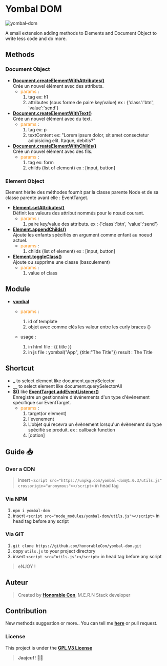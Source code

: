 # Yombal DOM

![yombal-dom](https://img.shields.io/badge/Js-Yombal%20Dom-red")

A small extension adding methods to Elements and Document Object to write less code and do more.

## Methods

### Document Object
  - **[Document.createElementWithAttributes()]()**<br>
      Crée un nouvel élément avec des attributs.
      - <span style='color:#FD971F;'>params</span> : <br>
          1. tag ex: h1
          2. attributes (sous forme de paire key/value) ex : {'class':'btn', 'value':'send'}
  - **[Document.createElementWithText()]()**<br>
      Crée un nouvel élément avec du text.
      - <span style='color:#FD971F;'>params</span> : <br>
          1. tag ex: p
          2. textContent ex: "Lorem ipsum dolor, sit amet consectetur adipisicing elit. Itaque, debitis?"
  - **[Document.createElementWithChilds()]()**<br>
      Crée un nouvel élément avec des fils.
      - <span style='color:#FD971F;'>params</span> : <br>
          1. tag ex: form
          2. childs (list of element) ex : [input, button]

  ### Element Object
  Element hérite des méthodes fournit par la classe parente Node et de sa classe parente avant elle : EventTarget.
  - **[Element.setAttributes()]()**<br>
      Définit les valeurs des attribut nommés pour le nœud courant.
      - <span style='color:#FD971F;'>params</span> : <br>
          1. paire key/value des attributs. ex : {'class':'btn', 'value':'send'}
  - **[Element.appendChilds()]()**<br>
      Ajoute les enfants spécifiés en argument comme enfant au noeud actuel.
      - <span style='color:#FD971F;'>params</span> : <br>
          1. childs (list of element) ex : [input, button]
  - **[Element.toggleClass()]()**<br>
      Ajoute ou supprime une classe (basculement)
      - <span style='color:#FD971F;'>params</span> : <br>
          1. value of class

## Module
  - **[yombal]()**<br>
      - <span style='color:#FD971F;'>params</span> : <br>
          1. id of template
          2. objet avec comme clés les valeur entre les curly braces {}

      - usage :
        1. in html file : <tag id="App">{{ title }}</tag>
        2. in js file : yombal("App", {title:"The Title"})
        result : <tag id="App">The Title</tag>

## Shortcut
- **[_]()** to select element like document.querySelector
- **[__]()** to select element like document.querySelectorAll
- **[$()]()** like **[EventTarget.addEventListener()]()**<br>
    Enregistre un gestionnaire d'événements d'un type d'événement spécifique sur EventTarget.
    - <span style='color:#FD971F;'>params</span> :<br>
        1. target(or element)
        2. l'evenement
        3. L'objet qui recevra un évènement lorsqu'un évènement du type spécifié se produit. ex : callback function
        4. \[option\]

## Guide 📥
### Over a CDN
  > insert `<script src="https://unpkg.com/yombal-dom@1.0.3/utils.js" crossorigin="anonymous"></script>` in head tag

### Via NPM
1. `npm i yombal-dom`
2. insert `<script src="node_modules/yombal-dom/utils.js"></script>` in head tag before any script
### Via GIT
1. `git clone https://github.com/honorableCon/yombal-dom.git`
2. copy `utils.js` to your project directory
3. insert `<script src="utils.js"></script>` in head tag before any script

> eNJOY !
  
## Auteur

> Created by **[Honorable Con](https://github.com/honorableCon)**, M.E.R.N Stack developer

## Contribution

New methods suggestion or more.. You can tell me **[here](https://github.com/honorableCon/yombal-dom/issues)** or pull request.


### License

This project is under the **[GPL V3 License](https://github.com/honorableCon/yombal-dom/blob/main/LICENSE)**

> **Jaajeuf!** 🙏🏾
